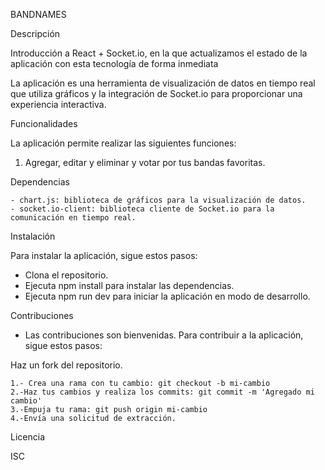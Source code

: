 BANDNAMES

Descripción

Introducción a React + Socket.io, en la que actualizamos el estado de la aplicación con esta tecnología de forma inmediata

La aplicación es una herramienta de visualización de datos en tiempo real que utiliza gráficos y la integración de Socket.io para proporcionar una experiencia interactiva.

Funcionalidades

La aplicación permite realizar las siguientes funciones:

1. Agregar, editar y eliminar y votar por tus bandas favoritas.

Dependencias

```
- chart.js: biblioteca de gráficos para la visualización de datos.
- socket.io-client: biblioteca cliente de Socket.io para la comunicación en tiempo real.
```

Instalación

Para instalar la aplicación, sigue estos pasos:

- Clona el repositorio.
- Ejecuta npm install para instalar las dependencias.
- Ejecuta npm run dev para iniciar la aplicación en modo de desarrollo.

Contribuciones

- Las contribuciones son bienvenidas. Para contribuir a la aplicación, sigue estos pasos:

Haz un fork del repositorio.

```
1.- Crea una rama con tu cambio: git checkout -b mi-cambio
2.-Haz tus cambios y realiza los commits: git commit -m 'Agregado mi cambio'
3.-Empuja tu rama: git push origin mi-cambio
4.-Envía una solicitud de extracción.
```

Licencia

ISC
